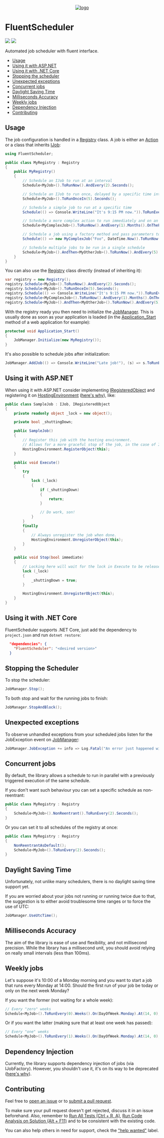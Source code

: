 <p align="center">
    <a href="#fluentscheduler">
        <img alt="logo" src="Assets/logo-200x200.png">
    </a>
</p>

# FluentScheduler

[![][build-img]][build]
[![][nuget-img]][nuget]

Automated job scheduler with fluent interface.

* [Usage](#usage)
* [Using it with ASP.NET](#using-it-with-aspnet)
* [Using it with .NET Core](#using-it-with-net-core)
* [Stopping the scheduler](#stopping-the-scheduler)
* [Unexpected exceptions](#unexpected-exceptions)
* [Concurrent jobs](#concurrent-jobs)
* [Daylight Saving Time](#daylight-saving-time)
* [Milliseconds Accuracy](#milliseconds-accuracy)
* [Weekly jobs](#weekly-jobs)
* [Dependency Injection](#dependency-injection)
* [Contributing](#contributing)

[build]:     https://ci.appveyor.com/project/TallesL/fluentscheduler
[build-img]: https://ci.appveyor.com/api/projects/status/github/fluentscheduler/fluentscheduler?svg=true
[nuget]:     https://www.nuget.org/packages/FluentScheduler
[nuget-img]: https://badge.fury.io/nu/fluentscheduler.svg

## Usage

The job configuration is handled in a [Registry] class. A job is either an [Action] or a class that inherits [IJob]:

```cs
using FluentScheduler;

public class MyRegistry : Registry
{
    public MyRegistry()
    {
        // Schedule an IJob to run at an interval
        Schedule<MyJob>().ToRunNow().AndEvery(2).Seconds();

        // Schedule an IJob to run once, delayed by a specific time interval
        Schedule<MyJob>().ToRunOnceIn(5).Seconds();

        // Schedule a simple job to run at a specific time
        Schedule(() => Console.WriteLine("It's 9:15 PM now.")).ToRunEvery(1).Days().At(21, 15);

        // Schedule a more complex action to run immediately and on an monthly interval
        Schedule<MyComplexJob>().ToRunNow().AndEvery(1).Months().OnTheFirst(DayOfWeek.Monday).At(3, 0);

        // Schedule a job using a factory method and pass parameters to the constructor.
        Schedule(() => new MyComplexJob("Foo", DateTime.Now)).ToRunNow().AndEvery(2).Seconds();

        // Schedule multiple jobs to be run in a single schedule
        Schedule<MyJob>().AndThen<MyOtherJob>().ToRunNow().AndEvery(5).Minutes();
    }
}
```

You can also use the [Registry] class directly (instead of inheriting it):

```cs
var registry = new Registry();
registry.Schedule<MyJob>().ToRunNow().AndEvery(2).Seconds();
registry.Schedule<MyJob>().ToRunOnceIn(5).Seconds();
registry.Schedule(() => Console.WriteLine("It's 9:15 PM now.")).ToRunEvery(1).Days().At(21, 15);
registry.Schedule<MyComplexJob>().ToRunNow().AndEvery(1).Months().OnTheFirst(DayOfWeek.Monday).At(3, 0);
registry.Schedule<MyJob>().AndThen<MyOtherJob>().ToRunNow().AndEvery(5).Minutes();
```

With the registry ready you then need to initialize the [JobManager]. This is usually done as soon as your application is loaded (in the [Application_Start] method of a web application for example):

```cs
protected void Application_Start()
{
    JobManager.Initialize(new MyRegistry());
} 
```

It's also possible to schedule jobs after initialization:

```cs
JobManager.AddJob(() => Console.WriteLine("Late job!"), (s) => s.ToRunEvery(5).Seconds());
```

[JobManager]: Library/JobManager.cs
[Registry]:          Library/Registry.cs
[IJob]:              Library/IJob.cs
[Action]:            https://msdn.microsoft.com/library/System.Action
[Application_Start]: https://msdn.microsoft.com/library/ms178473

## Using it with ASP.NET

When using it with ASP.NET consider implementing [IRegisteredObject] and registering it on [HostingEnvironment]&nbsp;([here's why](http://haacked.com/archive/2011/10/16/the-dangers-of-implementing-recurring-background-tasks-in-asp-net.aspx)), like:

```cs
public class SampleJob : IJob, IRegisteredObject
{
    private readonly object _lock = new object();

    private bool _shuttingDown;

    public SampleJob()
    {
        // Register this job with the hosting environment.
        // Allows for a more graceful stop of the job, in the case of IIS shutting down.
        HostingEnvironment.RegisterObject(this);
    }

    public void Execute()
    {
        try
        {
            lock (_lock)
            {
                if (_shuttingDown)
                {
                    return;
                }

                // Do work, son!
            }
        }
        finally
        {
            // Always unregister the job when done.
            HostingEnvironment.UnregisterObject(this);
        }
    }

    public void Stop(bool immediate)
    {
        // Locking here will wait for the lock in Execute to be released until this code can continue.
        lock (_lock)
        {
            _shuttingDown = true;
        }

        HostingEnvironment.UnregisterObject(this);
    }
}
```

[IRegisteredObject]: https://msdn.microsoft.com/library/System.Web.Hosting.IRegisteredObject
[HostingEnvironment]: https://msdn.microsoft.com/library/System.Web.Hosting.HostingEnvironment

## Using it with .NET Core

FluentScheduler supports .NET Core, just add the dependency to `project.json` and run `dotnet restore`:

```json
  "dependencies": {
    "FluentScheduler": "<desired version>"
  }
```

## Stopping the Scheduler

To stop the scheduler:

```cs
JobManager.Stop();
```

To both stop and wait for the running jobs to finish:

```cs
JobManager.StopAndBlock();
```

## Unexpected exceptions

To observe unhandled exceptions from your scheduled jobs listen for the JobException event on [JobManager]:

```cs
JobManager.JobException += info => Log.Fatal("An error just happened with a scheduled job: " + info.Exception);
```

## Concurrent jobs

By default, the library allows a schedule to run in parallel with a previously triggered execution of the
same schedule.

If you don't want such behaviour you can set a specific schedule as non-reentrant:

```cs
public class MyRegistry : Registry
{
    Schedule<MyJob>().NonReentrant().ToRunEvery(2).Seconds();
}
```

Or you can set it to all schedules of the registry at once:

```cs
public class MyRegistry : Registry
{
    NonReentrantAsDefault();
    Schedule<MyJob>().ToRunEvery(2).Seconds();
}
```

## Daylight Saving Time

Unfortunately, not unlike many schedulers, there is no daylight saving time support yet.

If you are worried about your jobs not running or running twice due to that, the suggestion is to either avoid troublesome time ranges or to force the use of UTC:

```cs
JobManager.UseUtcTime();
```

## Milliseconds Accuracy

The aim of the library is ease of use and flexibility, and not millisecond precision.  While the library has a millisecond unit, you should avoid relying on really small intervals (less than 100ms).

## Weekly jobs

Let's suppose it's 10:00 of a Monday morning and you want to start a job that runs every Monday at 14:00.
Should the first run of your job be today or only on the next week Monday?

If you want the former (not waiting for a whole week):

```cs
// Every "zero" weeks
Schedule<MyJob>().ToRunEvery(0).Weeks().On(DayOfWeek.Monday).At(14, 0);
```

Or if you want the latter (making sure that at least one week has passed):

```cs
// Every "one" weeks
Schedule<MyJob>().ToRunEvery(1).Weeks().On(DayOfWeek.Monday).At(14, 0);
```

## Dependency Injection

Currently, the library supports dependency injection of jobs (via IJobFactory). However, you shouldn't use it, it's on its way to be deprecated ([here's why](https://github.com/fluentscheduler/FluentScheduler/issues/71#issuecomment-307287249)).

## Contributing

Feel free to [open an issue] or to [submit a pull request].

To make sure your pull request doesn't get rejected, discuss it in an issue beforehand. Also, remember to [Run All Tests (Ctrl + R, A)], [Run Code Analysis on Solution (Alt + F11)] and to be consistent with the existing code.

You can also help others in need for support, check the ["help wanted"] label.

[open an issue]: https://github.com/fluentscheduler/FluentScheduler/issues
[submit a pull request]: https://github.com/fluentscheduler/FluentScheduler/pulls
[Run All Tests (Ctrl + R, A)]: https://msdn.microsoft.com/library/ms182470
[Run Code Analysis on Solution (Alt + F11)]: https://msdn.microsoft.com/library/bb907198
["help wanted"]: https://github.com/fluentscheduler/FluentScheduler/issues?q=label:"help%20wanted"